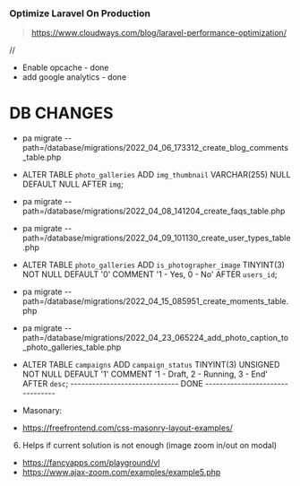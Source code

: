### Optimize Laravel On Production
> https://www.cloudways.com/blog/laravel-performance-optimization/

//
* Enable opcache - done
* add google analytics - done


# DB CHANGES
* pa migrate --path=/database/migrations/2022_04_06_173312_create_blog_comments_table.php
* ALTER TABLE `photo_galleries` ADD `img_thumbnail` VARCHAR(255) NULL DEFAULT NULL AFTER `img`;
* pa migrate --path=/database/migrations/2022_04_08_141204_create_faqs_table.php
* pa migrate --path=/database/migrations/2022_04_09_101130_create_user_types_table.php
* ALTER TABLE `photo_galleries` ADD `is_photographer_image` TINYINT(3) NOT NULL DEFAULT '0' COMMENT '1 - Yes, 0 - No' AFTER `users_id`;
* pa migrate --path=/database/migrations/2022_04_15_085951_create_moments_table.php
* pa migrate --path=/database/migrations/2022_04_23_065224_add_photo_caption_to_photo_galleries_table.php
* ALTER TABLE `campaigns` ADD `campaign_status` TINYINT(3) UNSIGNED NOT NULL DEFAULT '1' COMMENT '1 - Draft, 2 - Running, 3 - End' AFTER `desc`;
------------------------------ DONE --------------------------------




* Masonary:
* https://freefrontend.com/css-masonry-layout-examples/

6. Helps if current solution is not enough (image zoom in/out on modal)
* https://fancyapps.com/playground/vl
* https://www.ajax-zoom.com/examples/example5.php

